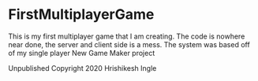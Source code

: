 # FirstMultiplayerGame
This is my first multiplayer game that I am creating.
The code is nowhere near done, the server and client side is a mess.
The system was based off of my single player New Game Maker project

Unpublished Copyright 2020 Hrishikesh Ingle
